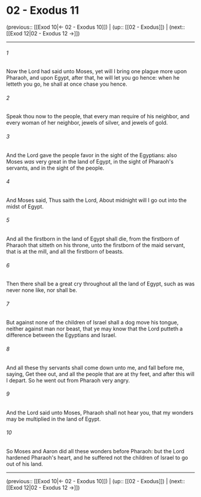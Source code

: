 # 02 - Exodus 11

(previous:: [[Exod 10|← 02 - Exodus 10]]) | (up:: [[02 - Exodus]]) | (next:: [[Exod 12|02 - Exodus 12 →]])

***


###### 1 
Now the Lord had said unto Moses, yet will I bring one plague more upon Pharaoh, and upon Egypt, after that, he will let you go hence: when he letteth you go, he shall at once chase you hence. 

###### 2 
Speak thou now to the people, that every man require of his neighbor, and every woman of her neighbor, jewels of silver, and jewels of gold. 

###### 3 
And the Lord gave the people favor in the sight of the Egyptians: also Moses _was_ very great in the land of Egypt, in the sight of Pharaoh's servants, and in the sight of the people. 

###### 4 
And Moses said, Thus saith the Lord, About midnight will I go out into the midst of Egypt. 

###### 5 
And all the firstborn in the land of Egypt shall die, from the firstborn of Pharaoh that sitteth on his throne, unto the firstborn of the maid servant, that is at the mill, and all the firstborn of beasts. 

###### 6 
Then there shall be a great cry throughout all the land of Egypt, such as was never none like, nor shall be. 

###### 7 
But against none of the children of Israel shall a dog move his tongue, neither against man nor beast, that ye may know that the Lord putteth a difference between the Egyptians and Israel. 

###### 8 
And all these thy servants shall come down unto me, and fall before me, saying, Get thee out, and all the people that are at thy feet, and after this will I depart. So he went out from Pharaoh very angry. 

###### 9 
And the Lord said unto Moses, Pharaoh shall not hear you, that my wonders may be multiplied in the land of Egypt. 

###### 10 
So Moses and Aaron did all these wonders before Pharaoh: but the Lord hardened Pharaoh's heart, and he suffered not the children of Israel to go out of his land.

***

(previous:: [[Exod 10|← 02 - Exodus 10]]) | (up:: [[02 - Exodus]]) | (next:: [[Exod 12|02 - Exodus 12 →]])

